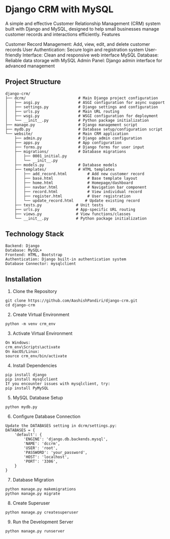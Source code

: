 # Django CRM with MySQL
A simple and effective Customer Relationship Management (CRM) system built with Django and MySQL, designed to help small businesses manage customer records and interactions efficiently.
Features

Customer Record Management: Add, view, edit, and delete customer records
User Authentication: Secure login and registration system
User-friendly Interface: Clean and responsive web interface
MySQL Database: Reliable data storage with MySQL
Admin Panel: Django admin interface for advanced management

## Project Structure

```
django-crm/
├── dcrm/                       # Main Django project configuration
│   ├── asgi.py                 # ASGI configuration for async support
│   ├── settings.py             # Django settings and configuration
│   ├── urls.py                 # Main URL routing
│   ├── wsgi.py                 # WSGI configuration for deployment
│   └── __init__.py             # Python package initialization
├── manage.py                   # Django management script
├── mydb.py                     # Database setup/configuration script
└── website/                    # Main CRM application
    ├── admin.py                # Django admin configuration
    ├── apps.py                 # App configuration
    ├── forms.py                # Django forms for user input
    ├── migrations/             # Database migrations
    │   ├── 0001_initial.py
    │   └── __init__.py
    ├── models.py               # Database models
    ├── templates/              # HTML templates
    │   ├── add_record.html         # Add new customer record
    │   ├── base.html               # Base template layout
    │   ├── home.html               # Homepage/dashboard
    │   ├── navbar.html             # Navigation bar component
    │   ├── record.html             # View individual record
    │   ├── register.html           # User registration
    │   └── update_record.html     # Update existing record
    ├── tests.py               # Unit tests
    ├── urls.py                # App-specific URL routing
    ├── views.py               # View functions/classes
    └── __init__.py            # Python package initialization
```

## Technology Stack
```
Backend: Django
Database: MySQL+
Frontend: HTML, Bootstrap
Authentication: Django built-in authentication system
Database Connector: mysqlclient
```

## Installation
1. Clone the Repository
```
git clone https://github.com/AashishPandiri/django-crm.git
cd django-crm
```
2. Create Virtual Environment
```
python -m venv crm_env
```
3. Activate Virtual Environment
```
On Windows:
crm_env\Scripts\activate
On macOS/Linux:
source crm_env/bin/activate
```
4. Install Dependencies
```
pip install django
pip install mysqlclient
If you encounter issues with mysqlclient, try:
pip install PyMySQL
```
5. MySQL Database Setup
```
python mydb.py
```
6. Configure Database Connection
```
Update the DATABASES setting in dcrm/settings.py:
DATABASES = {
    'default': {
        'ENGINE': 'django.db.backends.mysql',
        'NAME': 'dccrm',
        'USER': 'root',
        'PASSWORD': 'your_password',
        'HOST': 'localhost',
        'PORT': '3306',
    }
}
```
7. Database Migration
```
python manage.py makemigrations
python manage.py migrate
```
8. Create Superuser
```
python manage.py createsuperuser
```
9. Run the Development Server
```
python manage.py runserver
```
